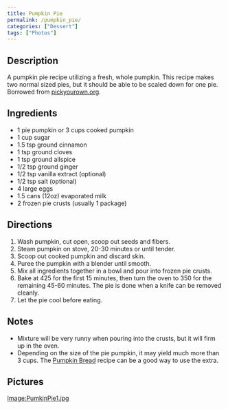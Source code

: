 ```yaml
---
title: Pumpkin Pie
permalink: /pumpkin_pie/
categories: ["Dessert"]
tags: ["Photos"]
---
```


Description
-----------

A pumpkin pie recipe utilizing a fresh, whole pumpkin. This recipe makes two normal sized pies, but it should be able to be scaled down for one pie. Borrowed from [pickyourown.org](http://www.pickyourown.org/pumpkinpie.php).

Ingredients
-----------

-   1 pie pumpkin or 3 cups cooked pumpkin
-   1 cup sugar
-   1.5 tsp ground cinnamon
-   1 tsp ground cloves
-   1 tsp ground allspice
-   1/2 tsp ground ginger
-   1/2 tsp vanilla extract (optional)
-   1/2 tsp salt (optional)
-   4 large eggs
-   1.5 cans (12oz) evaporated milk
-   2 frozen pie crusts (usually 1 package)

Directions
----------

1.  Wash pumpkin, cut open, scoop out seeds and fibers.
2.  Steam pumpkin on stove, 20-30 minutes or until tender.
3.  Scoop out cooked pumpkin and discard skin.
4.  Puree the pumpkin with a blender until smooth.
5.  Mix all ingredients together in a bowl and pour into frozen pie crusts.
6.  Bake at 425 for the first 15 minutes, then turn the oven to 350 for the remaining 45-60 minutes. The pie is done when a knife can be removed cleanly.
7.  Let the pie cool before eating.

Notes
-----

-   Mixture will be very runny when pouring into the crusts, but it will firm up in the oven.
-   Depending on the size of the pie pumpkin, it may yield much more than 3 cups. The [Pumpkin Bread](/Pumpkin_Bread "wikilink") recipe can be a good way to use the extra.

Pictures
--------

[Image:PumkinPie1.jpg](/Image:PumkinPie1.jpg "wikilink")

